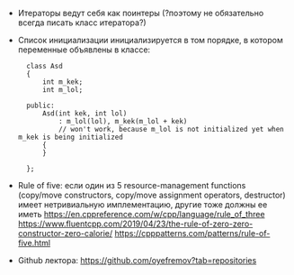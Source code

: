 - Итераторы ведут себя как поинтеры (?поэтому не обязательно всегда писать класс итератора?)
- Список инициализации инициализируется в том порядке, в котором переменные объявлены в классе:

        class Asd
        {
            int m_kek;
            int m_lol;
        
        public:
            Asd(int kek, int lol)
                : m_lol(lol), m_kek(m_lol + kek)
                // won't work, because m_lol is not initialized yet when m_kek is being initialized
            {
            }

        };

- Rule of five: если один из 5 resource-management functions (copy/move constructors, copy/move assignment operators, destructor) имеет нетривиальную имплементацию, другие тоже должны ее иметь
https://en.cppreference.com/w/cpp/language/rule_of_three
https://www.fluentcpp.com/2019/04/23/the-rule-of-zero-zero-constructor-zero-calorie/
https://cpppatterns.com/patterns/rule-of-five.html
- Github лектора: https://github.com/oyefremov?tab=repositories